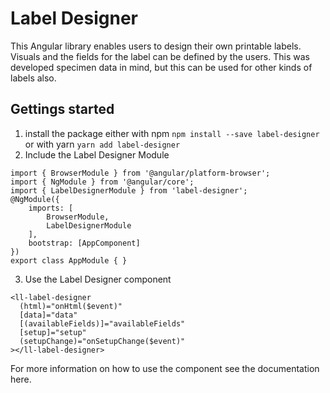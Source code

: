 # Label Designer

This Angular library enables users to design their own printable labels.
Visuals and the fields for the label can be defined by the users.
This was developed specimen data in mind, but this can be used for other kinds of labels also.

## Gettings started
1. install the package either
   with npm `npm install --save label-designer` or 
   with yarn `yarn add label-designer`
2. Include the Label Designer Module
```
import { BrowserModule } from '@angular/platform-browser';
import { NgModule } from '@angular/core';
import { LabelDesignerModule } from 'label-designer';
@NgModule({
    imports: [
        BrowserModule,
        LabelDesignerModule
    ],
    bootstrap: [AppComponent]
})
export class AppModule { }
```

3. Use the Label Designer component
```
<ll-label-designer
  (html)="onHtml($event)"
  [data]="data"
  [(availableFields)]="availableFields"
  [setup]="setup"
  (setupChange)="onSetupChange($event)"
></ll-label-designer>
```

For more information on how to use the component see the documentation here.
